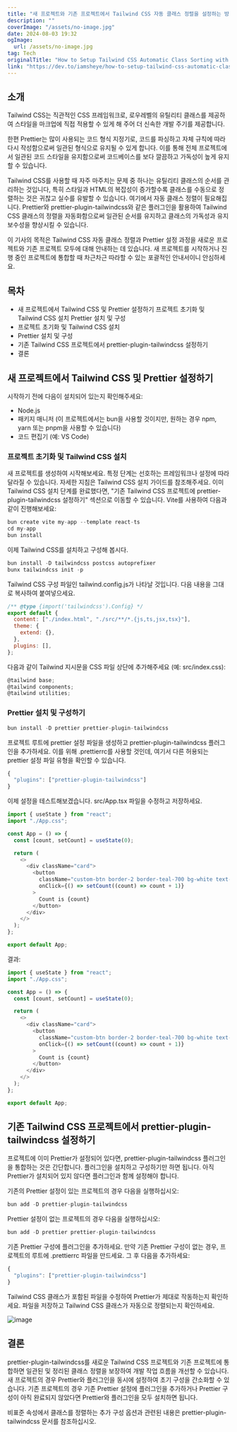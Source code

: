 ```yaml
---
title: "새 프로젝트와 기존 프로젝트에서 Tailwind CSS 자동 클래스 정렬을 설정하는 방법 Prettier 사용"
description: ""
coverImage: "/assets/no-image.jpg"
date: 2024-08-03 19:32
ogImage: 
  url: /assets/no-image.jpg
tag: Tech
originalTitle: "How to Setup Tailwind CSS Automatic Class Sorting with Prettier in New and Existing Projects"
link: "https://dev.to/iamsheye/how-to-setup-tailwind-css-automatic-class-sorting-with-prettier-in-new-and-existing-projects-2ob8"
---
```



## 소개

Tailwind CSS는 직관적인 CSS 프레임워크로, 로우레벨의 유틸리티 클래스를 제공하여 스타일을 마크업에 직접 적용할 수 있게 해 주어 더 신속한 개발 주기를 제공합니다.

한편 Prettier는 많이 사용되는 코드 형식 지정기로, 코드를 파싱하고 자체 규칙에 따라 다시 작성함으로써 일관된 형식으로 유지될 수 있게 합니다. 이를 통해 전체 프로젝트에서 일관된 코드 스타일을 유지함으로써 코드베이스를 보다 깔끔하고 가독성이 높게 유지할 수 있습니다.

Tailwind CSS를 사용할 때 자주 마주치는 문제 중 하나는 유틸리티 클래스의 순서를 관리하는 것입니다, 특히 스타일과 HTML의 복잡성이 증가할수록 클래스를 수동으로 정렬하는 것은 귀찮고 실수를 유발할 수 있습니다. 여기에서 자동 클래스 정렬이 필요해집니다. Prettier와 prettier-plugin-tailwindcss와 같은 플러그인을 활용하여 Tailwind CSS 클래스의 정렬을 자동화함으로써 일관된 순서를 유지하고 클래스의 가독성과 유지보수성을 향상시킬 수 있습니다.

<div class="content-ad"></div>

이 기사의 목적은 Tailwind CSS 자동 클래스 정렬과 Prettier 설정 과정을 새로운 프로젝트와 기존 프로젝트 모두에 대해 안내하는 데 있습니다. 새 프로젝트를 시작하거나 진행 중인 프로젝트에 통합할 때 차근차근 따라할 수 있는 포괄적인 안내서이니 안심하세요.

## 목차

- 새 프로젝트에서 Tailwind CSS 및 Prettier 설정하기
프로젝트 초기화 및 Tailwind CSS 설치
Prettier 설치 및 구성
- 프로젝트 초기화 및 Tailwind CSS 설치
- Prettier 설치 및 구성
- 기존 Tailwind CSS 프로젝트에서 prettier-plugin-tailwindcss 설정하기
- 결론

## 새 프로젝트에서 Tailwind CSS 및 Prettier 설정하기

<div class="content-ad"></div>

시작하기 전에 다음이 설치되어 있는지 확인해주세요:

- Node.js
- 패키지 매니저 (이 프로젝트에서는 bun을 사용할 것이지만, 원하는 경우 npm, yarn 또는 pnpm을 사용할 수 있습니다)
- 코드 편집기 (예: VS Code)

### 프로젝트 초기화 및 Tailwind CSS 설치

새 프로젝트를 생성하여 시작해보세요. 특정 단계는 선호하는 프레임워크나 설정에 따라 달라질 수 있습니다. 자세한 지침은 Tailwind CSS 설치 가이드를 참조해주세요. 이미 Tailwind CSS 설치 단계를 완료했다면, "기존 Tailwind CSS 프로젝트에 prettier-plugin-tailwindcss 설정하기" 섹션으로 이동할 수 있습니다. Vite를 사용하여 다음과 같이 진행해보세요:

<div class="content-ad"></div>

```js
bun create vite my-app --template react-ts
cd my-app
bun install
```

이제 Tailwind CSS를 설치하고 구성해 봅시다.

```js
bun install -D tailwindcss postcss autoprefixer
bunx tailwindcss init -p
```

Tailwind CSS 구성 파일인 tailwind.config.js가 나타날 것입니다. 다음 내용을 그대로 복사하여 붙여넣으세요.

<div class="content-ad"></div>

```js
/** @type {import('tailwindcss').Config} */
export default {
  content: ["./index.html", "./src/**/*.{js,ts,jsx,tsx}"],
  theme: {
    extend: {},
  },
  plugins: [],
};
```

다음과 같이 Tailwind 지시문을 CSS 파일 상단에 추가해주세요 (예: src/index.css):

```js
@tailwind base;
@tailwind components;
@tailwind utilities;
```

### Prettier 설치 및 구성하기


<div class="content-ad"></div>

```js
bun install -D prettier prettier-plugin-tailwindcss
```

프로젝트 루트에 prettier 설정 파일을 생성하고 prettier-plugin-tailwindcss 플러그인을 추가하세요. 이를 위해 .prettierrc를 사용할 것인데, 여기서 다른 허용되는 prettier 설정 파일 유형을 확인할 수 있습니다.

```js
{
  "plugins": ["prettier-plugin-tailwindcss"]
}
```

이제 설정을 테스트해보겠습니다. src/App.tsx 파일을 수정하고 저장하세요.

<div class="content-ad"></div>

```js
import { useState } from "react";
import "./App.css";

const App = () => {
  const [count, setCount] = useState(0);

  return (
    <>
      <div className="card">
        <button
          className="custom-btn border-2 border-teal-700 bg-white text-slate-800 transition-colors duration-300 hover:border-white hover:bg-teal-700 hover:text-white"
          onClick={() => setCount((count) => count + 1)}
        >
          Count is {count}
        </button>
      </div>
    </>
  );
};

export default App;
```

결과:

```js
import { useState } from "react";
import "./App.css";

const App = () => {
  const [count, setCount] = useState(0);

  return (
    <>
      <div className="card">
        <button
          className="custom-btn border-2 border-teal-700 bg-white text-slate-800 transition-colors duration-300 hover:border-white hover:bg-teal-700 hover:text-white"
          onClick={() => setCount((count) => count + 1)}
        >
          Count is {count}
        </button>
      </div>
    </>
  );
};

export default App;
```

## 기존 Tailwind CSS 프로젝트에서 prettier-plugin-tailwindcss 설정하기


<div class="content-ad"></div>

프로젝트에 이미 Prettier가 설정되어 있다면, prettier-plugin-tailwindcss 플러그인을 통합하는 것은 간단합니다. 플러그인을 설치하고 구성하기만 하면 됩니다. 아직 Prettier가 설치되어 있지 않다면 플러그인과 함께 설정해야 합니다.

기존의 Prettier 설정이 있는 프로젝트의 경우 다음을 실행하십시오:

```js
bun add -D prettier-plugin-tailwindcss
```

Prettier 설정이 없는 프로젝트의 경우 다음을 실행하십시오:

<div class="content-ad"></div>

```js
bun add -D prettier prettier-plugin-tailwindcss
```

기존 Prettier 구성에 플러그인을 추가하세요. 만약 기존 Prettier 구성이 없는 경우, 프로젝트의 루트에 .prettierrc 파일을 만드세요. 그 후 다음을 추가하세요:

```js
{
  "plugins": ["prettier-plugin-tailwindcss"]
}
```

Tailwind CSS 클래스가 포함된 파일을 수정하여 Prettier가 제대로 작동하는지 확인하세요. 파일을 저장하고 Tailwind CSS 클래스가 자동으로 정렬되는지 확인하세요.


<div class="content-ad"></div>


![image](https://media.dev.to/cdn-cgi/image/width=800%2Cheight=%2Cfit=scale-down%2Cgravity=auto%2Cformat=auto/https%3A%2F%2Fdev-to-uploads.s3.amazonaws.com%2Fuploads%2Farticles%2Fatvku52mb31k10mafly2.gif)

## 결론

prettier-plugin-tailwindcss를 새로운 Tailwind CSS 프로젝트와 기존 프로젝트에 통합하면 일관된 및 정리된 클래스 정렬을 보장하여 개발 작업 흐름을 개선할 수 있습니다. 새 프로젝트의 경우 Prettier와 플러그인을 동시에 설정하여 초기 구성을 간소화할 수 있습니다. 기존 프로젝트의 경우 기존 Prettier 설정에 플러그인을 추가하거나 Prettier 구성이 아직 완료되지 않았다면 Prettier와 플러그인을 모두 설치하면 됩니다.

비표준 속성에서 클래스를 정렬하는 추가 구성 옵션과 관련된 내용은 prettier-plugin-tailwindcss 문서를 참조하십시오.

